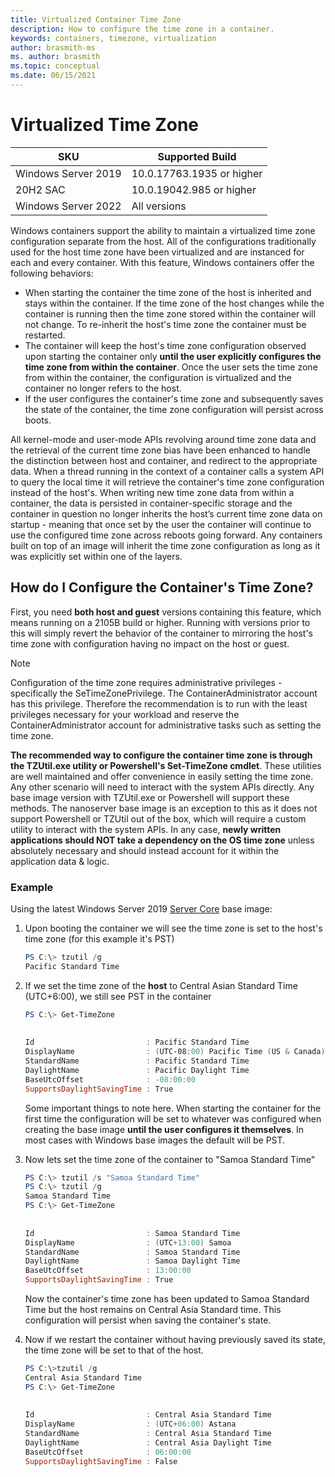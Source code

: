 ```yaml
---
title: Virtualized Container Time Zone
description: How to configure the time zone in a container.
keywords: containers, timezone, virtualization
author: brasmith-ms
ms. author: brasmith
ms.topic: conceptual
ms.date: 06/15/2021
---
```

# Virtualized Time Zone

| SKU | Supported Build |
|---|---|
| Windows Server 2019 | 10.0.17763.1935 or higher |
| 20H2 SAC | 10.0.19042.985 or higher |
| Windows Server 2022 | All versions |

Windows containers support the ability to maintain a virtualized time zone configuration separate from the host. All of the configurations traditionally used for the host time zone have been virtualized and are instanced for each and every container. With this feature, Windows containers offer the following behaviors:

- When starting the container the time zone of the host is inherited and stays within the container. If the time zone of the host changes while the container is running then the time zone stored within the container will not change. To re-inherit the host's time zone the container must be restarted.
- The container will keep the host's time zone configuration observed upon starting the container only **until the user explicitly configures the time zone from within the container**. Once the user sets the time zone from within the container, the configuration is virtualized and the container no longer refers to the host.
- If the user configures the container's time zone and subsequently saves the state of the container, the time zone configuration will persist across boots.

All kernel-mode and user-mode APIs revolving around time zone data and the retrieval of the current time zone bias have been enhanced to handle the distinction between host and container, and redirect to the appropriate data. When a thread running in the context of a container calls a system API to query the local time it will retrieve the container's time zone configuration instead of the host's. When writing new time zone data from within a container, the data is persisted in container-specific storage and the container in question no longer inherits the host’s current time zone data on startup - meaning that once set by the user the container will continue to use the configured time zone across reboots going forward. Any containers built on top of an image will inherit the time zone configuration as long as it was explicitly set within one of the layers.

## How do I Configure the Container's Time Zone?

First, you need **both host and guest** versions containing this feature, which means running on a 2105B build or higher. Running with versions prior to this will simply revert the behavior of the container to mirroring the host's time zone with configuration having no impact on the host or guest.

>[!NOTE]
>Configuration of the time zone requires administrative privileges - specifically the SeTimeZonePrivilege. The ContainerAdministrator account has this privilege. Therefore the recommendation is to run with the least privileges necessary for your workload and reserve the ContainerAdministrator account for administrative tasks such as setting the time zone.

**The recommended way to configure the container time zone is through the TZUtil.exe utility or Powershell's Set-TimeZone cmdlet**. These utilities are well maintained and offer convenience in easily setting the time zone. Any other scenario will need to interact with the system APIs directly. Any base image version with TZUtil.exe or Powershell will support these methods. The nanoserver base image is an exception to this as it does not support Powershell or TZUtil out of the box, which will require a custom utility to interact with the system APIs. In any case, **newly written applications should NOT take a dependency on the OS time zone** unless absolutely necessary and should instead account for it within the application data & logic.

### Example

Using the latest Windows Server 2019 [Server Core](https://hub.docker.com/_/microsoft-windows-servercore) base image:

1. Upon booting the container we will see the time zone is set to the host's time zone (for this example it's PST)

     ```powershell
    PS C:\> tzutil /g
    Pacific Standard Time

2. If we set the time zone of the **host** to Central Asian Standard Time (UTC+6:00), we still see PST in the container

    ```powershell
    PS C:\> Get-TimeZone
            
        
    Id                         : Pacific Standard Time
    DisplayName                : (UTC-08:00) Pacific Time (US & Canada)
    StandardName               : Pacific Standard Time
    DaylightName               : Pacific Daylight Time
    BaseUtcOffset              : -08:00:00
    SupportsDaylightSavingTime : True
    ```

    Some important things to note here. When starting the container for the first time the configuration will be set to whatever was configured when creating the base image **until the user configures it themselves**. In most cases with Windows base images the default will be PST.

3. Now lets set the time zone of the container to "Samoa Standard Time"

    ```powershell
    PS C:\> tzutil /s "Samoa Standard Time"
    PS C:\> tzutil /g
    Samoa Standard Time
    PS C:\> Get-TimeZone
            
        
    Id                         : Samoa Standard Time
    DisplayName                : (UTC+13:00) Samoa
    StandardName               : Samoa Standard Time
    DaylightName               : Samoa Daylight Time
    BaseUtcOffset              : 13:00:00
    SupportsDaylightSavingTime : True
    ```

    Now the container's time zone has been updated to Samoa Standard Time but the host remains on Central Asia Standard time. This configuration will persist when saving the container's state.

4. Now if we restart the container without having previously saved its state, the time zone will be set to that of the host.

    ```powershell
    PS C:\>tzutil /g
    Central Asia Standard Time
    PS C:\> Get-TimeZone
                
        
    Id                         : Central Asia Standard Time
    DisplayName                : (UTC+06:00) Astana
    StandardName               : Central Asia Standard Time
    DaylightName               : Central Asia Daylight Time
    BaseUtcOffset              : 06:00:00
    SupportsDaylightSavingTime : False
    ```
